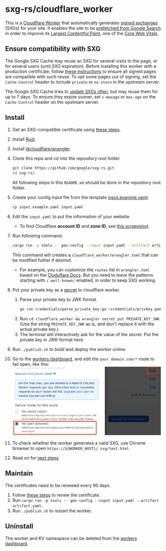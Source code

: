 <!--
Copyright 2021 Google LLC

Licensed under the Apache License, Version 2.0 (the "License");
you may not use this file except in compliance with the License.
You may obtain a copy of the License at

    https://www.apache.org/licenses/LICENSE-2.0

Unless required by applicable law or agreed to in writing, software
distributed under the License is distributed on an "AS IS" BASIS,
WITHOUT WARRANTIES OR CONDITIONS OF ANY KIND, either express or implied.
See the License for the specific language governing permissions and
limitations under the License.
-->

# sxg-rs/cloudflare_worker

This is a [Cloudflare Worker](https://workers.cloudflare.com/) that
automatically generates [signed exchanges](https://web.dev/signed-exchanges/) (SXGs)
for your site. It enables the site to be [prefetched from Google
Search](https://developers.google.com/search/docs/advanced/experience/signed-exchange)
in order to improve its [Largest Contentful Paint](https://web.dev/lcp/),
one of the [Core Web Vitals](https://web.dev/vitals/).

## Ensure compatibility with SXG

The Google SXG Cache may reuse an SXG for several visits to the page, or for
several users (until SXG expiration). Before installing this worker with a
production certificate, follow [these
instructions](https://developers.google.com/search/docs/advanced/experience/signed-exchange#additional-requirements-for-google-search)
to ensure all signed pages are compatible with such reuse. To opt some pages
out of signing, set the `Cache-Control` header to include `private` or
`no-store` in the upstream server.

The Google SXG Cache tries to [update SXGs
often](https://developers.google.com/search/docs/advanced/experience/signed-exchange#:~:text=Regardless%20of%20the,the%20SXG%20response.),
but may reuse them for up to 7 days. To ensure they expire sooner, set
`s-maxage` or `max-age` on the `Cache-Control` header on the upstream server.

## Install

1. Get an SXG-compatible certificate
   using [these steps](../credentials/README.md#get-an-sxg_compatible-certificate).

1. Install [Rust](https://www.rust-lang.org/tools/install).
1. Install [@cloudflare/wrangler](https://github.com/cloudflare/wrangler).

1. Clone this repo and cd into the repository root folder.
   ```bash
   git clone https://github.com/google/sxg-rs.git
   cd sxg-rs/
   ```
   All following steps in this `README.md` should be done in the repository root folder.

1. Create your config input file from the template
   [input.example.yaml](../input.example.yaml).
   ```bash
   cp input.example.yaml input.yaml
   ```

1. Edit the `input.yaml` to put the information of your website.

   - To find Cloudflare **account ID** and **zone ID**,
     see [this screenshot](https://forum.aapanel.com/d/3914-how-to-get-zone-id-of-cloudflare).

1. Run following command.
   ```bash
   cargo run -p tools -- gen-config --input input.yaml --artifact artifact.yaml
   ```
   This command will creates a `cloudflare_worker/wrangler.toml` that can be modified futher if desired.

   - For example, you can customize the `routes` list in `wrangler.toml` based on the
     [Cloduflare Docs](https://developers.cloudflare.com/workers/platform/routes/#matching-behavior).
     But you need to leave the patterns starting with `/.well-known/` enabled, in order to keep
     SXG working.

1. Put your private key as a
   [secret](https://developers.cloudflare.com/workers/cli-wrangler/commands#secret)
   to cloudflare worker.
   1. Parse your private key to JWK format.
      ```bash
      go run credentials/parse_private_key.go <credentials/privkey.pem
      ```
   1. Run `cd cloudflare_worker && wrangler secret put PRIVATE_KEY_JWK`. (Use the string
      `PRIVATE_KEY_JWK` as is, and don't replace it with the
      actual private key.)
   1. The terminal will interactively ask for the value of the secret.
      Put the private key in JWK format here.

1. Run `./publish.sh` to build and deploy the worker online.

1. Go to the [workers dashboard](https://dash.cloudflare.com/workers), and edit
   the `your_domain.com/*` route to fail open, like this:
   ![screenshot of workers dashboard with "Fail open" highlighted](fail_open.png)

1. To check whether the worker generates a valid SXG,
   use Chrome browser to open `https://${WORKER_HOST}/.sxg/test.html`.

1. Read on for [next steps](../README.md#next-steps).

## Maintain

The certificates need to be renewed every 90 days.

1. Follow [these steps](../credentials/README.md#renew-certificate) to renew
   the certificate.
1. Run `cargo run -p tools -- gen-config --input input.yaml --artifact artifact.yaml`.
1. Run `./publish.sh` to restart the worker.

## Uninstall

The worker and KV namespace can be deleted from the [workers
dashboard](https://dash.cloudflare.com/workers/overview).
